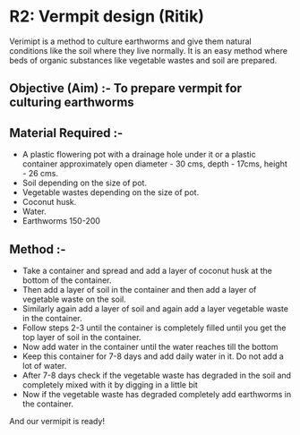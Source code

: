 # R2: Vermpit design (Ritik)

Verimipt is a method to  culture earthworms and give them natural conditions like the soil where they live normally. It is an easy method where beds of organic substances like vegetable wastes and soil are prepared.

## Objective (Aim) :- To prepare vermpit for culturing earthworms 

## Material Required :-

- A plastic flowering pot with a drainage hole under it or a plastic container approximately open diameter - 30 cms, depth - 17cms, height - 26 cms.
- Soil depending on the size of pot.
- Vegetable wastes depending on the size of pot.
- Coconut husk.
- Water.
- Earthworms 150-200

## Method :-

- Take a container and spread and add a layer of coconut husk at the bottom of the container.
- Then add a layer of soil in the container and then add a layer of vegetable waste on the soil.
- Similarly again add a layer of soil and  again add a layer vegetable waste in the container.
- Follow steps 2-3 until the container is completely filled until you get the top layer of soil in the container.
- Now add water in  the container until the water reaches till the bottom
- Keep this container for 7-8 days and add daily water in it. Do not add a lot  of water.
- After 7-8 days check if the vegetable waste has degraded in the soil and completely mixed with it by digging in a little bit 
- Now if the vegetable waste has degraded completely add earthworms in the container.

And our vermipit is ready!
